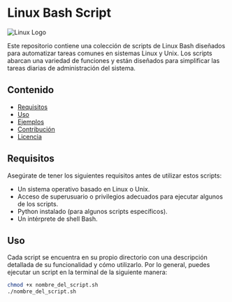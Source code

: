 # Linux Bash Script

![Linux Logo](https://github.com/username/repo/raw/main/linux_logo.png)

Este repositorio contiene una colección de scripts de Linux Bash diseñados para automatizar tareas comunes en sistemas Linux y Unix. Los scripts abarcan una variedad de funciones y están diseñados para simplificar las tareas diarias de administración del sistema.

## Contenido

- [Requisitos](#requisitos)
- [Uso](#uso)
- [Ejemplos](#ejemplos)
- [Contribución](#contribución)
- [Licencia](#licencia)

## Requisitos

Asegúrate de tener los siguientes requisitos antes de utilizar estos scripts:

- Un sistema operativo basado en Linux o Unix.
- Acceso de superusuario o privilegios adecuados para ejecutar algunos de los scripts.
- Python instalado (para algunos scripts específicos).
- Un intérprete de shell Bash.

## Uso

Cada script se encuentra en su propio directorio con una descripción detallada de su funcionalidad y cómo utilizarlo. Por lo general, puedes ejecutar un script en la terminal de la siguiente manera:

```bash
chmod +x nombre_del_script.sh
./nombre_del_script.sh
